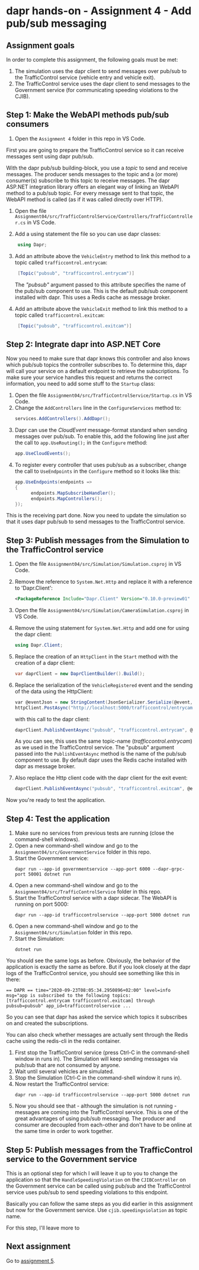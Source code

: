 # dapr hands-on - Assignment 4 - Add pub/sub messaging

## Assignment goals

In order to complete this assignment, the following goals must be met:

1. The simulation uses the dapr client to send messages over pub/sub to the TrafficControl service (vehicle entry and vehicle exit).
2. The TrafficControl service uses the dapr client to send messages to the Government service (for communicating speeding violations to the CJIB).

## Step 1: Make the WebAPI methods pub/sub consumers

1. Open the `Assignment 4` folder in this repo in VS Code.

First you are going to prepare the TrafficControl service so it can receive messages sent using dapr pub/sub.

With the dapr pub/sub building-block, you use a *topic* to send and receive messages. The producer sends messages to the topic and a (or more) consumer(s) subscribe to this topic to receive messages. The dapr ASP.NET integration library offers an elegant way of linking an WebAPI method to a pub/sub topic. For every message sent to that topic, the WebAPI method is called (as if it was called directly over HTTP).

1. Open the file `Assignment04/src/TrafficControlService/Controllers/TrafficController.cs` in VS Code.
2. Add a using statement the file so you can use dapr classes:
   ```csharp
    using Dapr;
   ```
3. Add an attribute above the `VehicleEntry` method to link this method to a topic called `trafficcontrol.entrycam`:
   ```csharp
    [Topic("pubsub", "trafficcontrol.entrycam")]
   ```

   The *"pubsub"* argument passed to this attribute specifies the name of the pub/sub component to use. This is the default pub/sub component installed with dapr. This uses a Redis cache as message broker.
4. Add an attribute above the `VehicleExit` method to link this method to a topic called `trafficcontrol.exitcam`:
   ```csharp
    [Topic("pubsub", "trafficcontrol.exitcam")]
   ```

## Step 2: Integrate dapr into ASP.NET Core

Now you need to make sure that dapr knows this controller and also knows which pub/sub topics the controller subscribes to. To determine this, dapr will call your service on a default endpoint to retrieve the subscriptions. To make sure your service handles this request and returns the correct information, you need to add some stuff to the `Startup` class:

1. Open the file `Assignment04/src/TrafficControlService/Startup.cs` in VS Code.
2. Change the `AddControllers` line in the `ConfigureServices` method to:
   ```csharp
   services.AddControllers().AddDapr();
   ```
3. Dapr can use the *CloudEvent* message-format standard when sending messages over pub/sub. To enable this, add the following line just after the call to `app.UseRouting();` in the `Configure` method:
   ```csharp
   app.UseCloudEvents();
   ```
4. To register every controller that uses pub/sub as a subscriber, change the call to `UseEndpoints` in the `Configure` method so it looks like this:
   ```csharp
   app.UseEndpoints(endpoints =>
   {
         endpoints.MapSubscribeHandler();
         endpoints.MapControllers();
   });
   ```

This is the receiving part done. Now you need to update the simulation so that it uses dapr pub/sub to send messages to the TrafficControl service.

## Step 3: Publish messages from the Simulation to the TrafficControl service

1. Open the file `Assignment04/src/Simulation/Simulation.csproj` in VS Code.
2. Remove the reference to `System.Net.Http` and replace it with a reference to 'Dapr.Client':
   ```xml
   <PackageReference Include="Dapr.Client" Version="0.10.0-preview01" />
   ```
3. Open the file `Assignment04/src/Simulation/CameraSimulation.csproj` in VS Code.
4. Remove the using statement for `System.Net.Http` and add one for using the dapr client:
   ```csharp
   using Dapr.Client;
   ```
5. Replace the creation of an `HttpClient` in the `Start` method with the creation of a dapr client:
   ```csharp
   var daprClient = new DaprClientBuilder().Build();
   ```
6. Replace the serialization of the `VehicleRegistered` event and the sending of the data using the HttpClient:
   ```csharp
   var @eventJson = new StringContent(JsonSerializer.Serialize(@event, _jsonSerializerOptions), Encoding.UTF8, "application/json");
   httpClient.PostAsync("http://localhost:5000/trafficcontrol/entrycam", @eventJson).Wait();
   ```
   with this call to the dapr client:
   ```csharp
   daprClient.PublishEventAsync("pubsub", "trafficcontrol.entrycam", @event).Wait();
   ```
   As you can see, this uses the same topic-name (*trafficcontrol.entrycam*) as we used in the TrafficControl service. The "pubsub" argument passed into the `PublishEventAsync` method is the name of the pub/sub component to use. By default dapr uses the Redis cache installed with dapr as message broker.

7. Also replace the Http client code with the dapr client for the exit event:
   ```csharp
   daprClient.PublishEventAsync("pubsub", "trafficcontrol.exitcam", @event).Wait();
   ```

Now you're ready to test the application.

## Step 4: Test the application

1. Make sure no services from previous tests are running (close the command-shell windows).
2. Open a new command-shell window and go to the `Assignment04/src/GovernmentService` folder in this repo.
3. Start the Government service:
   ```
   dapr run --app-id governmentservice --app-port 6000 --dapr-grpc-port 50001 dotnet run
   ```
2. Open a new command-shell window and go to the `Assignment04/src/TrafficControlService` folder in this repo.
3. Start the TrafficControl service with a dapr sidecar. The WebAPI is running on port 5000:
   ```
   dapr run --app-id trafficcontrolservice --app-port 5000 dotnet run
   ```
4. Open a new command-shell window and go to the `Assignment04/src/Simulation` folder in this repo.
5. Start the Simulation:
   ```
   dotnet run
   ```

You should see the same logs as before. Obviously, the behavior of the application is exactly the same as before. But if you look closely at the dapr logs of the TrafficControl service, you should see something like this in there:

```
== DAPR == time="2020-09-23T08:05:34.2950896+02:00" level=info msg="app is subscribed to the following topics: [trafficcontrol.entrycam trafficcontrol.exitcam] through pubsub=pubsub" app_id=trafficcontrolservice ...
```

So you can see that dapr has asked the service which topics it subscribes on and created the subscriptions.

You can also check whether messages are actually sent through the Redis cache using the redis-cli in the redis container.

1. First stop the TrafficControl service (press Ctrl-C in the command-shell window in runs in). The Simulation will keep sending messages via pub/sub that are not consumed by anyone.
2. Wait until several vehicles are simulated.
3. Stop the Simulation (Ctrl-C in the command-shell window it runs in).
4. Now restart the TrafficControl service:
   ```
   dapr run --app-id trafficcontrolservice --app-port 5000 dotnet run
   ```
5. Now you should see that - although the simulation is not running - messages are coming into the TrafficControl service. This is one of the great advantages of using pub/sub messaging. The producer and consumer are decoupled from each-other and don't have to be online at the same time in order to work together.

## Step 5: Publish messages from the TrafficControl service to the Government service

This is an optional step for which I will leave it up to you to change the application so that the `HandleSpeedingViolation` on the `CJIBController` on the Government service can be called using pub/sub and the TrafficControl service uses pub/sub to send speeding violations to this endpoint.

Basically you can follow the same steps as you did earlier in this assignment but now for the Government service. Use `cjib.speedingviolation` as topic name.

For this step, I'll leave more to

## Next assignment

Go to [assignment 5](../Assignment05/README.md).